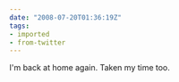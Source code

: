 ```yaml
---
date: "2008-07-20T01:36:19Z"
tags:
- imported
- from-twitter
---
```

I'm back at home again. Taken my time too.

